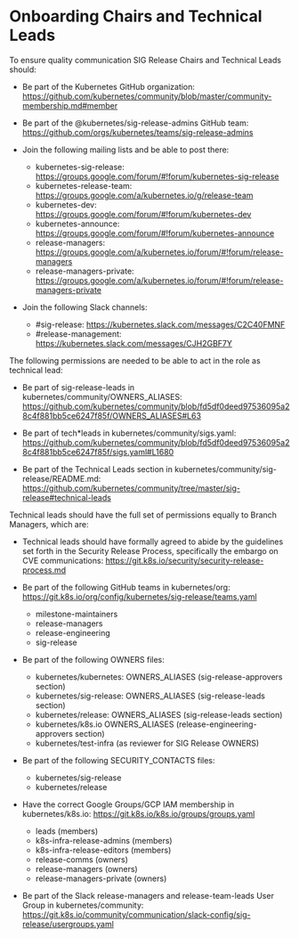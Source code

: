 # Onboarding Chairs and Technical Leads

To ensure quality communication SIG Release Chairs and Technical Leads should:

- Be part of the Kubernetes GitHub organization:
  https://github.com/kubernetes/community/blob/master/community-membership.md#member

- Be part of the @kubernetes/sig-release-admins GitHub team:
  https://github.com/orgs/kubernetes/teams/sig-release-admins

- Join the following mailing lists and be able to post there:

  - kubernetes-sig-release:
    https://groups.google.com/forum/#!forum/kubernetes-sig-release
  - kubernetes-release-team:
    https://groups.google.com/a/kubernetes.io/g/release-team
  - kubernetes-dev:
    https://groups.google.com/forum/#!forum/kubernetes-dev
  - kubernetes-announce:
    https://groups.google.com/forum/#!forum/kubernetes-announce
  - release-managers:
    https://groups.google.com/a/kubernetes.io/forum/#!forum/release-managers
  - release-managers-private:
    https://groups.google.com/a/kubernetes.io/forum/#!forum/release-managers-private

- Join the following Slack channels:
  - #sig-release:
    https://kubernetes.slack.com/messages/C2C40FMNF
  - #release-management:
    https://kubernetes.slack.com/messages/CJH2GBF7Y

The following permissions are needed to be able to act in the role as technical
lead:

- Be part of sig-release-leads in kubernetes/community/OWNERS_ALIASES:
  https://github.com/kubernetes/community/blob/fd5df0deed97536095a28c4f881bb5ce6247f85f/OWNERS_ALIASES#L63

- Be part of tech\*leads in kubernetes/community/sigs.yaml:
  https://github.com/kubernetes/community/blob/fd5df0deed97536095a28c4f881bb5ce6247f85f/sigs.yaml#L1680

- Be part of the Technical Leads section in kubernetes/community/sig-release/README.md:
  https://github.com/kubernetes/community/tree/master/sig-release#technical-leads

Technical leads should have the full set of permissions equally to Branch
Managers, which are:

- Technical leads should have formally agreed to abide by the guidelines set
  forth in the Security Release Process, specifically the embargo on CVE
  communications: https://git.k8s.io/security/security-release-process.md

- Be part of the following GitHub teams in kubernetes/org:
  https://git.k8s.io/org/config/kubernetes/sig-release/teams.yaml

  - milestone-maintainers
  - release-managers
  - release-engineering
  - sig-release

- Be part of the following OWNERS files:

  - kubernetes/kubernetes: OWNERS_ALIASES (sig-release-approvers section)
  - kubernetes/sig-release: OWNERS_ALIASES (sig-release-leads section)
  - kubernetes/release: OWNERS_ALIASES (sig-release-leads section)
  - kubernetes/k8s.io OWNERS_ALIASES (release-engineering-approvers section)
  - kubernetes/test-infra (as reviewer for SIG Release OWNERS)

- Be part of the following SECURITY_CONTACTS files:

  - kubernetes/sig-release
  - kubernetes/release

- Have the correct Google Groups/GCP IAM membership in kubernetes/k8s.io:
  https://git.k8s.io/k8s.io/groups/groups.yaml

  - leads (members)
  - k8s-infra-release-admins (members)
  - k8s-infra-release-editors (members)
  - release-comms (owners)
  - release-managers (owners)
  - release-managers-private (owners)

- Be part of the Slack release-managers and release-team-leads User Group in
  kubernetes/community:
  https://git.k8s.io/community/communication/slack-config/sig-release/usergroups.yaml
